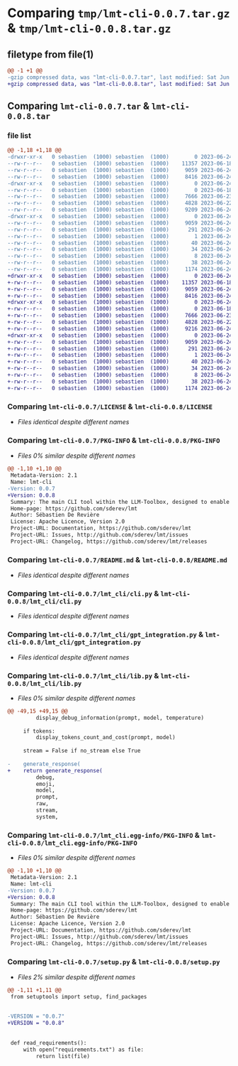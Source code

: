 # Comparing `tmp/lmt-cli-0.0.7.tar.gz` & `tmp/lmt-cli-0.0.8.tar.gz`

## filetype from file(1)

```diff
@@ -1 +1 @@
-gzip compressed data, was "lmt-cli-0.0.7.tar", last modified: Sat Jun 24 01:03:00 2023, max compression
+gzip compressed data, was "lmt-cli-0.0.8.tar", last modified: Sat Jun 24 01:57:07 2023, max compression
```

## Comparing `lmt-cli-0.0.7.tar` & `lmt-cli-0.0.8.tar`

### file list

```diff
@@ -1,18 +1,18 @@
-drwxr-xr-x   0 sebastien  (1000) sebastien  (1000)        0 2023-06-24 01:03:00.346960 lmt-cli-0.0.7/
--rw-r--r--   0 sebastien  (1000) sebastien  (1000)    11357 2023-06-18 17:13:45.000000 lmt-cli-0.0.7/LICENSE
--rw-r--r--   0 sebastien  (1000) sebastien  (1000)     9059 2023-06-24 01:03:00.346960 lmt-cli-0.0.7/PKG-INFO
--rw-r--r--   0 sebastien  (1000) sebastien  (1000)     8416 2023-06-24 00:13:18.000000 lmt-cli-0.0.7/README.md
-drwxr-xr-x   0 sebastien  (1000) sebastien  (1000)        0 2023-06-24 01:03:00.346960 lmt-cli-0.0.7/lmt_cli/
--rw-r--r--   0 sebastien  (1000) sebastien  (1000)        0 2023-06-18 20:39:32.000000 lmt-cli-0.0.7/lmt_cli/__init__.py
--rw-r--r--   0 sebastien  (1000) sebastien  (1000)     7666 2023-06-23 19:35:04.000000 lmt-cli-0.0.7/lmt_cli/cli.py
--rw-r--r--   0 sebastien  (1000) sebastien  (1000)     4828 2023-06-22 23:46:33.000000 lmt-cli-0.0.7/lmt_cli/gpt_integration.py
--rw-r--r--   0 sebastien  (1000) sebastien  (1000)     9209 2023-06-24 01:01:26.000000 lmt-cli-0.0.7/lmt_cli/lib.py
-drwxr-xr-x   0 sebastien  (1000) sebastien  (1000)        0 2023-06-24 01:03:00.346960 lmt-cli-0.0.7/lmt_cli.egg-info/
--rw-r--r--   0 sebastien  (1000) sebastien  (1000)     9059 2023-06-24 01:03:00.000000 lmt-cli-0.0.7/lmt_cli.egg-info/PKG-INFO
--rw-r--r--   0 sebastien  (1000) sebastien  (1000)      291 2023-06-24 01:03:00.000000 lmt-cli-0.0.7/lmt_cli.egg-info/SOURCES.txt
--rw-r--r--   0 sebastien  (1000) sebastien  (1000)        1 2023-06-24 01:03:00.000000 lmt-cli-0.0.7/lmt_cli.egg-info/dependency_links.txt
--rw-r--r--   0 sebastien  (1000) sebastien  (1000)       40 2023-06-24 01:03:00.000000 lmt-cli-0.0.7/lmt_cli.egg-info/entry_points.txt
--rw-r--r--   0 sebastien  (1000) sebastien  (1000)       34 2023-06-24 01:03:00.000000 lmt-cli-0.0.7/lmt_cli.egg-info/requires.txt
--rw-r--r--   0 sebastien  (1000) sebastien  (1000)        8 2023-06-24 01:03:00.000000 lmt-cli-0.0.7/lmt_cli.egg-info/top_level.txt
--rw-r--r--   0 sebastien  (1000) sebastien  (1000)       38 2023-06-24 01:03:00.346960 lmt-cli-0.0.7/setup.cfg
--rw-r--r--   0 sebastien  (1000) sebastien  (1000)     1174 2023-06-24 01:01:53.000000 lmt-cli-0.0.7/setup.py
+drwxr-xr-x   0 sebastien  (1000) sebastien  (1000)        0 2023-06-24 01:57:07.796952 lmt-cli-0.0.8/
+-rw-r--r--   0 sebastien  (1000) sebastien  (1000)    11357 2023-06-18 17:13:45.000000 lmt-cli-0.0.8/LICENSE
+-rw-r--r--   0 sebastien  (1000) sebastien  (1000)     9059 2023-06-24 01:57:07.796952 lmt-cli-0.0.8/PKG-INFO
+-rw-r--r--   0 sebastien  (1000) sebastien  (1000)     8416 2023-06-24 00:13:18.000000 lmt-cli-0.0.8/README.md
+drwxr-xr-x   0 sebastien  (1000) sebastien  (1000)        0 2023-06-24 01:57:07.796952 lmt-cli-0.0.8/lmt_cli/
+-rw-r--r--   0 sebastien  (1000) sebastien  (1000)        0 2023-06-18 20:39:32.000000 lmt-cli-0.0.8/lmt_cli/__init__.py
+-rw-r--r--   0 sebastien  (1000) sebastien  (1000)     7666 2023-06-23 19:35:04.000000 lmt-cli-0.0.8/lmt_cli/cli.py
+-rw-r--r--   0 sebastien  (1000) sebastien  (1000)     4828 2023-06-22 23:46:33.000000 lmt-cli-0.0.8/lmt_cli/gpt_integration.py
+-rw-r--r--   0 sebastien  (1000) sebastien  (1000)     9216 2023-06-24 01:55:28.000000 lmt-cli-0.0.8/lmt_cli/lib.py
+drwxr-xr-x   0 sebastien  (1000) sebastien  (1000)        0 2023-06-24 01:57:07.796952 lmt-cli-0.0.8/lmt_cli.egg-info/
+-rw-r--r--   0 sebastien  (1000) sebastien  (1000)     9059 2023-06-24 01:57:07.000000 lmt-cli-0.0.8/lmt_cli.egg-info/PKG-INFO
+-rw-r--r--   0 sebastien  (1000) sebastien  (1000)      291 2023-06-24 01:57:07.000000 lmt-cli-0.0.8/lmt_cli.egg-info/SOURCES.txt
+-rw-r--r--   0 sebastien  (1000) sebastien  (1000)        1 2023-06-24 01:57:07.000000 lmt-cli-0.0.8/lmt_cli.egg-info/dependency_links.txt
+-rw-r--r--   0 sebastien  (1000) sebastien  (1000)       40 2023-06-24 01:57:07.000000 lmt-cli-0.0.8/lmt_cli.egg-info/entry_points.txt
+-rw-r--r--   0 sebastien  (1000) sebastien  (1000)       34 2023-06-24 01:57:07.000000 lmt-cli-0.0.8/lmt_cli.egg-info/requires.txt
+-rw-r--r--   0 sebastien  (1000) sebastien  (1000)        8 2023-06-24 01:57:07.000000 lmt-cli-0.0.8/lmt_cli.egg-info/top_level.txt
+-rw-r--r--   0 sebastien  (1000) sebastien  (1000)       38 2023-06-24 01:57:07.796952 lmt-cli-0.0.8/setup.cfg
+-rw-r--r--   0 sebastien  (1000) sebastien  (1000)     1174 2023-06-24 01:55:39.000000 lmt-cli-0.0.8/setup.py
```

### Comparing `lmt-cli-0.0.7/LICENSE` & `lmt-cli-0.0.8/LICENSE`

 * *Files identical despite different names*

### Comparing `lmt-cli-0.0.7/PKG-INFO` & `lmt-cli-0.0.8/PKG-INFO`

 * *Files 0% similar despite different names*

```diff
@@ -1,10 +1,10 @@
 Metadata-Version: 2.1
 Name: lmt-cli
-Version: 0.0.7
+Version: 0.0.8
 Summary: The main CLI tool within the LLM-Toolbox, designed to enable seamless communication with ChatGPT from your terminal. You can customize your experience by creating templates and using them to generate messages.
 Home-page: https://github.com/sderev/lmt
 Author: Sébastien De Revière
 License: Apache Licence, Version 2.0
 Project-URL: Documentation, https://github.com/sderev/lmt
 Project-URL: Issues, http://github.com/sderev/lmt/issues
 Project-URL: Changelog, https://github.com/sderev/lmt/releases
```

### Comparing `lmt-cli-0.0.7/README.md` & `lmt-cli-0.0.8/README.md`

 * *Files identical despite different names*

### Comparing `lmt-cli-0.0.7/lmt_cli/cli.py` & `lmt-cli-0.0.8/lmt_cli/cli.py`

 * *Files identical despite different names*

### Comparing `lmt-cli-0.0.7/lmt_cli/gpt_integration.py` & `lmt-cli-0.0.8/lmt_cli/gpt_integration.py`

 * *Files identical despite different names*

### Comparing `lmt-cli-0.0.7/lmt_cli/lib.py` & `lmt-cli-0.0.8/lmt_cli/lib.py`

 * *Files 0% similar despite different names*

```diff
@@ -49,15 +49,15 @@
         display_debug_information(prompt, model, temperature)
 
     if tokens:
         display_tokens_count_and_cost(prompt, model)
 
     stream = False if no_stream else True
 
-    generate_response(
+    return generate_response(
         debug,
         emoji,
         model,
         prompt,
         raw,
         stream,
         system,
```

### Comparing `lmt-cli-0.0.7/lmt_cli.egg-info/PKG-INFO` & `lmt-cli-0.0.8/lmt_cli.egg-info/PKG-INFO`

 * *Files 0% similar despite different names*

```diff
@@ -1,10 +1,10 @@
 Metadata-Version: 2.1
 Name: lmt-cli
-Version: 0.0.7
+Version: 0.0.8
 Summary: The main CLI tool within the LLM-Toolbox, designed to enable seamless communication with ChatGPT from your terminal. You can customize your experience by creating templates and using them to generate messages.
 Home-page: https://github.com/sderev/lmt
 Author: Sébastien De Revière
 License: Apache Licence, Version 2.0
 Project-URL: Documentation, https://github.com/sderev/lmt
 Project-URL: Issues, http://github.com/sderev/lmt/issues
 Project-URL: Changelog, https://github.com/sderev/lmt/releases
```

### Comparing `lmt-cli-0.0.7/setup.py` & `lmt-cli-0.0.8/setup.py`

 * *Files 2% similar despite different names*

```diff
@@ -1,11 +1,11 @@
 from setuptools import setup, find_packages
 
 
-VERSION = "0.0.7"
+VERSION = "0.0.8"
 
 
 def read_requirements():
     with open("requirements.txt") as file:
         return list(file)
```

